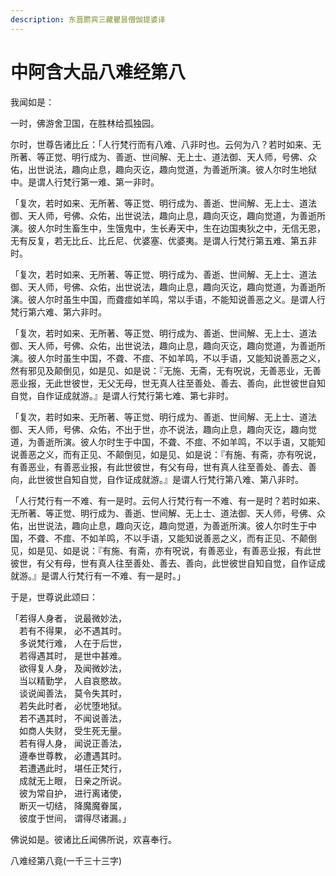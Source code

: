 ```yaml
---
description: 东晋罽宾三藏瞿昙僧伽提婆译
---
```


# 中阿含大品八难经第八

我闻如是：

一时，佛游舍卫国，在胜林给孤独园。

尔时，世尊告诸比丘：「人行梵行而有八难、八非时也。云何为八？若时如来、无所著、等正觉、明行成为、善逝、世间解、无上士、道法御、天人师，号佛、众佑，出世说法，趣向止息，趣向灭讫，趣向觉道，为善逝所演。彼人尔时生地狱中。是谓人行梵行第一难、第一非时。

「复次，若时如来、无所著、等正觉、明行成为、善逝、世间解、无上士、道法御、天人师，号佛、众佑，出世说法，趣向止息，趣向灭讫，趣向觉道，为善逝所演。彼人尔时生畜生中，生饿鬼中，生长寿天中，生在边国夷狄之中，无信无恩，无有反复，若无比丘、比丘尼、优婆塞、优婆夷。是谓人行梵行第五难、第五非时。

「复次，若时如来、无所著、等正觉、明行成为、善逝、世间解、无上士、道法御、天人师，号佛、众佑，出世说法，趣向止息，趣向灭讫，趣向觉道，为善逝所演。彼人尔时虽生中国，而聋痖如羊鸣，常以手语，不能知说善恶之义。是谓人行梵行第六难、第六非时。

「复次，若时如来、无所著、等正觉、明行成为、善逝、世间解、无上士、道法御、天人师，号佛、众佑，出世说法，趣向止息，趣向灭讫，趣向觉道，为善逝所演。彼人尔时虽生中国，不聋、不痖、不如羊鸣，不以手语，又能知说善恶之义，然有邪见及颠倒见，如是见、如是说：『无施、无斋，无有呪说，无善恶业，无善恶业报，无此世彼世，无父无母，世无真人往至善处、善去、善向，此世彼世自知自觉，自作证成就游。』是谓人行梵行第七难、第七非时。

「复次，若时如来、无所著、等正觉、明行成为、善逝、世间解、无上士、道法御、天人师，号佛、众佑，不出于世，亦不说法，趣向止息，趣向灭讫，趣向觉道，为善逝所演。彼人尔时生于中国，不聋、不痖、不如羊鸣，不以手语，又能知说善恶之义，而有正见、不颠倒见，如是见、如是说：『有施、有斋，亦有呪说，有善恶业，有善恶业报，有此世彼世，有父有母，世有真人往至善处、善去、善向，此世彼世自知自觉，自作证成就游。』是谓人行梵行第八难、第八非时。

「人行梵行有一不难、有一是时。云何人行梵行有一不难、有一是时？若时如来、无所著、等正觉、明行成为、善逝、世间解、无上士、道法御、天人师，号佛、众佑，出世说法，趣向止息，趣向灭讫，趣向觉道，为善逝所演。彼人尔时生于中国，不聋、不痖、不如羊鸣，不以手语，又能知说善恶之义，而有正见、不颠倒见，如是见、如是说：『有施、有斋，亦有呪说，有善恶业，有善恶业报，有此世彼世，有父有母，世有真人往至善处、善去、善向，此世彼世自知自觉，自作证成就游。』是谓人行梵行有一不难、有一是时。」

于是，世尊说此颂曰：

「若得人身者， 说最微妙法，\
　若有不得果， 必不遇其时。\
　多说梵行难， 人在于后世，\
　若得遇其时， 是世中甚难。\
　欲得复人身， 及闻微妙法，\
　当以精勤学， 人自哀愍故。\
　谈说闻善法， 莫令失其时，\
　若失此时者， 必忧堕地狱。\
　若不遇其时， 不闻说善法，\
　如商人失财， 受生死无量。\
　若有得人身， 闻说正善法，\
　遵奉世尊教， 必遭遇其时。\
　若遭遇此时， 堪任正梵行，\
　成就无上眼， 日亲之所说。\
　彼为常自护， 进行离诸使，\
　断灭一切结， 降魔魔眷属，\
　彼度于世间， 谓得尽诸漏。」

佛说如是。彼诸比丘闻佛所说，欢喜奉行。

八难经第八竟(一千三十三字)
